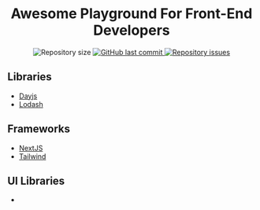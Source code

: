  <div align="center">
    <h1 align="center">
      Awesome Playground For Front-End Developers
   </h1>
</div>
 

<p align="center">
  <img alt="Repository size" src="https://img.shields.io/github/repo-size/frozenluo/awesome-fe-playground.svg">

  <a href="https://github.com/frozenluo/awesome-fe-playground/commits/master">
    <img alt="GitHub last commit" src="https://img.shields.io/github/last-commit/frozenluo/awesome-fe-playground.svg">
  </a>

  <a href="https://github.com/frozenluo/awesome-fe-playground/issues">
    <img alt="Repository issues" src="https://img.shields.io/github/issues/frozenluo/awesome-fe-playground.svg">
  </a>
</p>


## Libraries
- [Dayjs](https://codepen.io/mahenzon/pen/NWRvdYV?editors=0011)
- [Lodash]()

## Frameworks
- [NextJS]()
- [Tailwind]()

## UI Libraries
- []()

